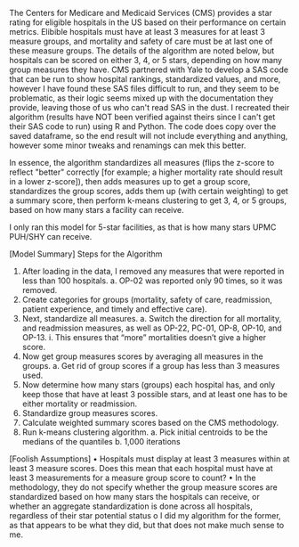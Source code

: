 The Centers for Medicare and Medicaid Services (CMS) provides a star rating for eligible hospitals in the US based on their performance on certain metrics. Elibible hospitals must have at least 3 measures for at least 3 measure groups, and mortality and safety of care must be at last one of these measure groups. The details of the algorithm are noted below, but hospitals can be scored on either 3, 4, or 5 stars, depending on how many group measures they have.
CMS partnered with Yale to develop a SAS code that can be run to show hospital rankings, standardized values, and more, however I have found these SAS files difficult to run, and they seem to be problematic, as their logic seems mixed up with the documentation they provide, leaving those of us who can't read SAS in the dust.
I recreated their algorithm (results have NOT been verified against theirs since I can't get their SAS code to run) using R and Python. The code does copy over the saved dataframe, so the end result will not include everything and anything, however some minor tweaks and renamings can mek this better.

In essence, the algorithm standardizes all measures (flips the z-score to reflect "better" correctly [for example; a higher mortality rate should result in a lower z-score]), then adds measures up to get a group score, standardizes the group scores, adds them up (with certain weighting) to get a summary score, then perform k-means clustering to get 3, 4, or 5 groups, based on how many stars a facility can receive.

I only ran this model for 5-star facilities, as that is how many stars UPMC PUH/SHY can receive.

[Model Summary]
Steps for the Algorithm
1.	After loading in the data, I removed any measures that were reported in less than 100 hospitals.
a.	OP-02 was reported only 90 times, so it was removed.
2.	Create categories for groups (mortality, safety of care, readmission, patient experience, and timely and effective care).
3.	Next, standardize all measures.
a.	Switch the direction for all mortality, and readmission measures, as well as OP-22, PC-01, OP-8, OP-10, and OP-13.
i.	This ensures that “more” mortalities doesn’t give a higher score.
4.	Now get group measures scores by averaging all measures in the groups.
a.	Get rid of group scores if a group has less than 3 measures used.
5.	Now determine how many stars (groups) each hospital has, and only keep those that have at least 3 possible stars, and at least one has to be either mortality or readmission.
6.	Standardize group measures scores.
7.	Calculate weighted summary scores based on the CMS methodology.
8.	Run k-means clustering algorithm.
a.	Pick initial centroids to be the medians of the quantiles
b.	1,000 iterations

[Foolish Assumptions]
•	Hospitals must display at least 3 measures within at least 3 measure scores. Does this mean that each hospital must have at least 3 measurements for a measure group score to count?
•	In the methodology, they do not specify whether the group measure scores are standardized based on how many stars the hospitals can receive, or whether an aggregate standardization is done across all hospitals, regardless of their star potential status
o	I did my algorithm for the former, as that appears to be what they did, but that does not make much sense to me.
